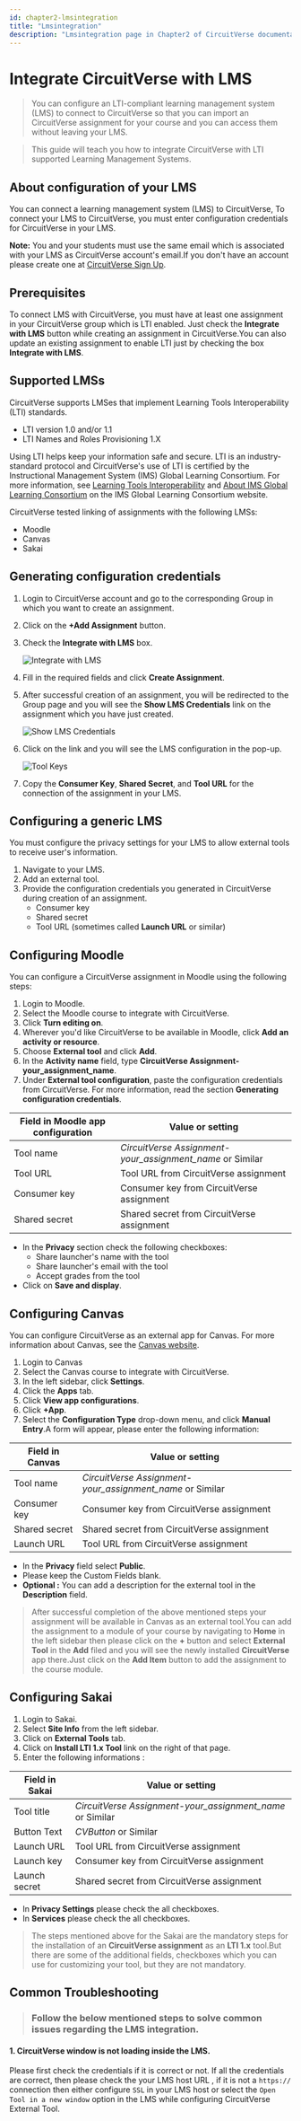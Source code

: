 ```yaml
---
id: chapter2-lmsintegration
title: "Lmsintegration"
description: "Lmsintegration page in Chapter2 of CircuitVerse documentation."
---
```


# Integrate CircuitVerse with LMS

> You can configure an LTI-compliant learning management system (LMS) to connect to CircuitVerse so that you can import an CircuitVerse assignment for your course and you can access them without leaving your LMS.

> This guide will teach you how to integrate CircuitVerse with LTI supported Learning Management Systems.

## About configuration of your LMS

You can connect a learning management system (LMS) to CircuitVerse, To connect your LMS to CircuitVerse, you must enter configuration credentials for CircuitVerse in your LMS.

**Note:** You and your students must use the same email which is associated with your LMS as CircuitVerse account's email.If you don't have an account please create one at [CircuitVerse Sign Up](https://circuitverse.org/users/sign_up).

## Prerequisites

To connect LMS with CircuitVerse, you must have at least one assignment in your CircuitVerse group which is LTI enabled. Just check the **Integrate with LMS** button while creating an assignment in CircuitVerse.You can also update an existing assignment to enable LTI just by checking the box **Integrate with LMS**.

## Supported LMSs

CircuitVerse supports LMSes that implement Learning Tools Interoperability (LTI) standards.

- LTI version 1.0 and/or 1.1
- LTI Names and Roles Provisioning 1.X

Using LTI helps keep your information safe and secure. LTI is an industry-standard protocol and CircuitVerse's use of LTI is certified by the Instructional Management System (IMS) Global Learning Consortium. For more information, see [Learning Tools Interoperability](https://www.imsglobal.org/activity/learning-tools-interoperability) and [About IMS Global Learning Consortium](http://www.imsglobal.org/aboutims.html) on the IMS Global Learning Consortium website.

CircuitVerse tested linking of assignments with the following LMSs:

- Moodle
- Canvas
- Sakai

## Generating configuration credentials

1. Login to CircuitVerse account and go to the corresponding Group in which you want to create an assignment.
2. Click on the **+Add Assignment** button.
3. Check the **Integrate with LMS** box.

   ![Integrate with LMS](/img/img_chapter2/lms_integration/lms_checkbox.png)

4. Fill in the required fields and click **Create Assignment**.
5. After successful creation of an assignment, you will be redirected to the Group page and you will see the **Show LMS Credentials** link on the assignment which you have just created.

   ![Show LMS Credentials](/img/img_chapter2/lms_integration/show_lms_link.png)

6. Click on the link and you will see the LMS configuration in the pop-up.

   ![Tool Keys](/img/img_chapter2/lms_integration/tool_key.png)

7. Copy the **Consumer Key**, **Shared Secret**, and **Tool URL** for the connection of the assignment in your LMS.

## Configuring a generic LMS

You must configure the privacy settings for your LMS to allow external tools to receive user's information.

1. Navigate to your LMS.
2. Add an external tool.
3. Provide the configuration credentials you generated in CircuitVerse during creation of an assignment.
   - Consumer key
   - Shared secret
   - Tool URL (sometimes called **Launch URL** or similar)

## Configuring Moodle

You can configure a CircuitVerse assignment in Moodle using the following steps:

1. Login to Moodle.
2. Select the Moodle course to integrate with CircuitVerse.
3. Click **Turn editing on**.
4. Wherever you'd like CircuitVerse to be available in Moodle, click **Add an activity or resource**.
5. Choose **External tool** and click **Add**.
6. In the **Activity name** field, type **CircuitVerse Assignment-your_assignment_name**.
7. Under **External tool configuration**, paste the configuration credentials from CircuitVerse. For more information, read the section **Generating configuration credentials**.

| Field in Moodle app configuration | Value or setting                                          |
| --------------------------------- | --------------------------------------------------------- |
| Tool name                         | _CircuitVerse Assignment-your_assignment_name_ or Similar |
| Tool URL                          | Tool URL from CircuitVerse assignment                     |
| Consumer key                      | Consumer key from CircuitVerse assignment                 |
| Shared secret                     | Shared secret from CircuitVerse assignment                |

- In the **Privacy** section check the following checkboxes:
  - Share launcher's name with the tool
  - Share launcher's email with the tool
  - Accept grades from the tool
- Click on **Save and display**.

## Configuring Canvas

You can configure CircuitVerse as an external app for Canvas. For more information about Canvas, see the [Canvas website](https://www.instructure.com/canvas).

1. Login to Canvas
2. Select the Canvas course to integrate with CircuitVerse.
3. In the left sidebar, click **Settings**.
4. Click the **Apps** tab.
5. Click **View app configurations**.
6. Click **+App**.
7. Select the **Configuration Type** drop-down menu, and click **Manual Entry**.A form will appear, please enter the following information:

| Field in Canvas | Value or setting                                          |
| --------------- | --------------------------------------------------------- |
| Tool name       | _CircuitVerse Assignment-your_assignment_name_ or Similar |
| Consumer key    | Consumer key from CircuitVerse assignment                 |
| Shared secret   | Shared secret from CircuitVerse assignment                |
| Launch URL      | Tool URL from CircuitVerse assignment                     |

- In the **Privacy** field select **Public**.
- Please keep the Custom Fields blank.
- **Optional :** You can add a description for the external tool in the **Description** field.

> After successful completion of the above mentioned steps your assignment will be available in Canvas as an external tool.You can add the assignment to a module of your course by navigating to **Home** in the left sidebar then please click on the **+** button and select **External Tool** in the **Add** filed and you will see the newly installed **CircuitVerse** app there.Just click on the **Add Item** button to add the assignment to the course module.

## Configuring Sakai

1. Login to Sakai.
2. Select **Site Info** from the left sidebar.
3. Click on **External Tools** tab.
4. Click on **Install LTI 1.x Tool** link on the right of that page.
5. Enter the following informations :

| Field in Sakai | Value or setting                                          |
| -------------- | --------------------------------------------------------- |
| Tool title     | _CircuitVerse Assignment-your_assignment_name_ or Similar |
| Button Text    | _CVButton_ or Similar                                     |
| Launch URL     | Tool URL from CircuitVerse assignment                     |
| Launch key     | Consumer key from CircuitVerse assignment                 |
| Launch secret  | Shared secret from CircuitVerse assignment                |

- In **Privacy Settings** please check the all checkboxes.
- In **Services** please check the all checkboxes.

> The steps mentioned above for the Sakai are the mandatory steps for the installation of an **CircuitVerse assignment** as an **LTI 1.x** tool.But there are some of the additional fields, checkboxes which you can use for customizing your tool, but they are not mandatory.

## Common Troubleshooting

> ### Follow the below mentioned steps to solve common issues regarding the LMS integration.

#### 1. CircuitVerse window is not loading inside the LMS.

Please first check the credentials if it is correct or not. If all the credentials are correct, then please check the your LMS host URL , if it is not a `https://` connection then either configure `SSL` in your LMS host or select the `Open Tool in a new window` option in the LMS while configuring CircuitVerse External Tool.
